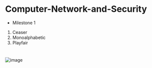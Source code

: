 # Computer-Network-and-Security
* Milestone 1
1. Ceaser
2. Monoalphabetic
3. Playfair
#
![image](https://github.com/SaraMohamed-121/Computer-Network-and-Security/assets/105616126/ac300c0c-c142-4338-a59f-3dc6084b985c)
